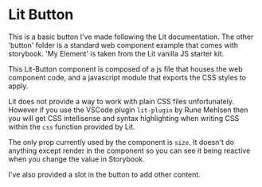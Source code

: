 # Lit Button

This is a basic button I've made following the Lit documentation. The other 'button' folder is a standard web component example that comes with storybook. 'My Element' is taken from the Lit vanilla JS starter kit.

This Lit-Button component is composed of a js file that houses the web component code, and a javascript module that exports the CSS styles to apply.

Lit does not provide a way to work with plain CSS files unfortunately. However if you use the VSCode plugin `lit-plugin` by Rune Mehlsen then you will get CSS intellisense and syntax highlighting when writing CSS within the `css` function provided by Lit.

The only prop currently used by the component is `size`. It doesn't do anything except render in the component so you can see it being reactive when you change the value in Storybook.

I've also provided a slot in the button to add other content.